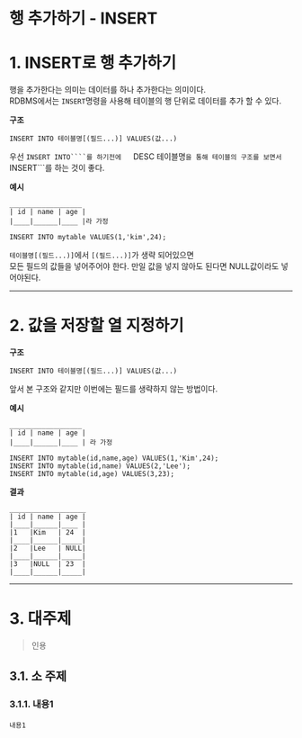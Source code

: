 행 추가하기 - INSERT
=======================
# 1. INSERT로 행 추가하기
행을 추가한다는 의미는 데이터를 하나 추가한다는 의미이다.  
RDBMS에서는 ```INSERT```명령을 사용해 테이블의 행 단위로 데이터를 추가 할 수 있다.  
  
**구조**
```
INSERT INTO 테이블명[(필드...)] VALUES(값...)
```
우선 ```INSERT INTO````를 하기전에  
```DESC 테이블명```을 통해 테이블의 구조를 보면서 ```INSERT```를 하는 것이 좋다.  
  
**예시**
```
__________________
| id | name | age |
|____|______|____ |라 가정

INSERT INTO mytable VALUES(1,'kim',24);
```
```테이블명[(필드...)]```에서 ```[(필드...)]```가 생략 되어있으면  
모든 필드의 값들을 넣어주어야 한다. 만일 값을 넣지 않아도 된다면 NULL값이라도 넣어야된다.  
  
***
# 2. 값을 저장할 열 지정하기
**구조**
```
INSERT INTO 테이블명[(필드...)] VALUES(값...)
```
앞서 본 구조와 같지만 이번에는 필드를 생략하지 않는 방법이다.   
  
**예시**
```
__________________
| id | name | age |
|____|______|____ | 라 가정

INSERT INTO mytable(id,name,age) VALUES(1,'Kim',24);
INSERT INTO mytable(id,name) VALUES(2,'Lee');
INSERT INTO mytable(id,age) VALUES(3,23);
```
**결과**
```
___________________
| id | name | age |
|____|______|____ |
|1   |Kim   | 24  |
|____|______|_____|
|2   |Lee   | NULL|
|____|______|_____|
|3   |NULL  | 23  |
|____|______|_____|
```

***
# 3. 대주제
> 인용
## 3.1. 소 주제
### 3.1.1. 내용1
```
내용1
```
